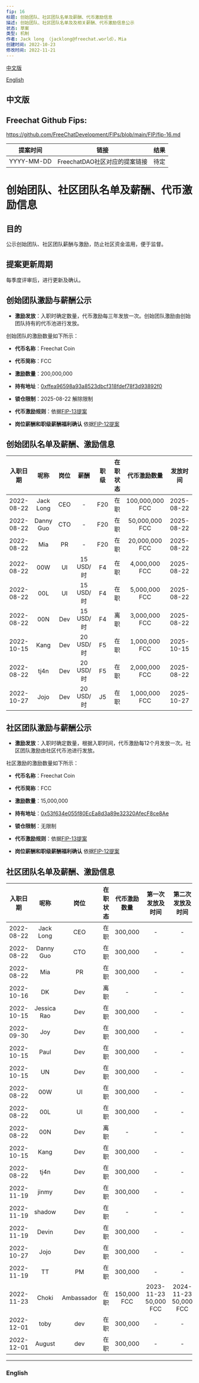 ```yaml
---
fip: 16
标题: 创始团队、社区团队名单及薪酬、代币激励信息
描述: 创始团队、社区团队名单及及相关薪酬、代币激励信息公示
状态: 草案
类型: 机制
作者: Jack long （jacklong@freechat.world），Mia
创建时间: 2022-10-23
修改时间: 2022-11-21
---
```


[中文版](#1)

[English](#2)

<h2 id="1">中文版</h2>

## Freechat Github Fips: 

https://github.com/FreeChatDevelopment/FIPs/blob/main/FIP/fip-16.md


  | 提案时间 | 链接 | 结果 |
  |:-:|:-:|:-:|
  | YYYY-MM-DD |FreechatDAO社区对应的提案链接|待定|

# 创始团队、社区团队名单及薪酬、代币激励信息

## 目的
公示创始团队、社区团队薪酬与激励，防止社区资金滥用，便于监督。

## 提案更新周期
每季度评审后，进行更新及确认。

## 创始团队激励与薪酬公示

* **激励发放**：入职时确定数量，代币激励每三年发放一次。创始团队激励由创始团队持有的代币池进行发放。

创始团队的激励数量如下所示：

* **代币名称**：Freechat Coin
* **代币简称**：FCC
* **激励数量**：200,000,000
* **持有地址**：[0xffea96598a93a8523dbcf318fdef78f3d93892f0](https://etherscan.io/token/0x171b1daefac13a0a3524fcb6beddc7b31e58e079?a=0xffea96598a93a8523dbcf318fdef78f3d93892f0)
* **锁仓限制**：2025-08-22 解除限制
* **代币激励规则**：依据[FIP-13提案](https://github.com/FreeChatDevelopment/FIPs/blob/main/FIP/fip-13.md)

* **岗位薪酬和职级薪酬福利确认**
依据[FIP-12提案](https://github.com/FreeChatDevelopment/FIPs/blob/main/FIP/fip-12.md)

## 创始团队名单及薪酬、激励信息
|入职日期   |   呢称   | 岗位 |   薪酬   | 职级 |在职状态|   代币激励数量  |    发放时间   |
|:--------:|:-------:|:----:|:-------:|:---:|:-----:|:-------------:|:-----------:|
|2022-08-22|Jack Long  |CEO   |    -    | F20  |在职 |100,000,000 FCC  |2025-08-22|
|2022-08-22|Danny Guo  |CTO   |    -    | F20  |在职 |50,000,000 FCC   |2025-08-22|
|2022-08-22|Mia        |PR    |    -    | F20  |在职 |20,000,000 FCC   |2025-08-22|
|2022-08-22|00W        |UI    |15 USD/时| F4   |在职 |4,000,000 FCC    |2025-08-22|
|2022-08-22|00L        |UI    |15 USD/时| F4   |在职 |5,000,000 FCC    |2025-08-22|
|2022-08-22|00N        |Dev   |15 USD/时| F4   |离职 |3,000,000 FCC    |2025-08-22|
|2022-10-15|Kang       |Dev   |20 USD/时| F5   |在职 |1,000,000 FCC    |2025-10-15|
|2022-08-22|tj4n       |Dev   |20 USD/时| F5   |在职 |2,000,000 FCC    |2025-08-22|
|2022-10-27|Jojo       |Dev   |20 USD/时| J5   |在职 |1,000,000 FCC    |2025-10-27|

## 社区团队激励与薪酬公示

* **激励发放**：入职时确定数量，根据入职时间，代币激励每12个月发放一次。社区团队激励由社区代币池进行发放。

社区激励的激励数量如下所示：

* **代币名称**：Freechat Coin
* **代币简称**：FCC
* **激励数量**：15,000,000
* **持有地址**：[0x53f634e055f80EcEa8d3a89e32320AfecF8ce8Ae](https://etherscan.io/token/0x171b1daefac13a0a3524fcb6beddc7b31e58e079?a=0x53f634e055f80EcEa8d3a89e32320AfecF8ce8Ae)
* **锁仓限制**：无限制
* **代币激励规则**：依据[FIP-13提案](https://github.com/FreeChatDevelopment/FIPs/blob/main/FIP/fip-13.md)

* **岗位薪酬和职级薪酬福利确认**
依据[FIP-12提案](https://github.com/FreeChatDevelopment/FIPs/blob/main/FIP/fip-12.md)

## 社区团队名单及薪酬、激励信息
|入职日期  |    呢称     | 岗位 |在职状态|   代币激励数量  |第一次发放及时间 |第二次发放及时间 |第三次发放及时间|
|:-------:|:----------:|:----:|:-----:|:-------------:|:-----------:|:-------------:|:------------:|
|2022-08-22|Jack Long  |CEO   |在职   |300,000        |-            |-            |-             |
|2022-08-22|Danny Guo  |CTO   |在职   |300,000        |-            |-            |-             |
|2022-08-22|Mia        |PR    |在职   |300,000        |-            |-            |-             |
|2022-10-16|DK         |Dev   |离职   |-              |-            |-            |-             |
|2022-10-15|Jessica Rao|Dev   |在职   |300,000        |-            |-            |-             |
|2022-09-30|Joy        |Dev   |在职   |300,000        |-            |-            |-             |
|2022-10-15|Paul       |Dev   |在职   |300,000        |-            |-            |-             |
|2022-10-15|UN         |Dev   |在职   |300,000        |-            |-            |-             |
|2022-08-22|00W        |UI    |在职   |300,000        |-            |-            |-             |
|2022-08-22|00L        |UI    |在职   |300,000        |-            |-            |-             |
|2022-08-22|00N        |Dev   |离职   |-              |-            |-            |-             |
|2022-10-15|Kang       |Dev   |在职   |300,000        |-            |-            |-             |
|2022-08-22|tj4n       |Dev   |在职   |300,000        |-            |-            |-             |
|2022-11-19|jinmy      |Dev   |在职   |300,000        |-            |-            |-             |
|2022-11-19|shadow     |Dev   |在职   |-              |-            |-            |-             |
|2022-11-19|Devin      |Dev   |在职   |300,000        |-            |-            |-             |
|2022-10-27|Jojo       |Dev   |在职   |300,000        |-            |-            |-             |
|2022-11-19|TT         |PM    |在职   |300,000        |-            |-            |-             |
|2022-11-23|Choki      |Ambassador|在职|150,000 FCC    |2023-11-23 50,000 FCC|2024-11-23 50,000 FCC |2025-11-23 50,000 FCC|
|2022-12-01|toby       |dev   |在职   |300,000        |-            |-            |-             |
|2022-12-01|August     |dev   |在职   |300,000        |-            |-            |-             |
------------------------

<h3 id="2">English</h3>